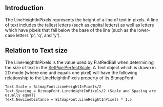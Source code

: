 ## Introduction

The LineHeightInPixels represents the height of a line of text in pixels. A line of text includes the tallest letters (such as capital letters) as well as letters which have pixels that fall below the base of the line (such as the lower-case letters 'p', 'q', and 'y').

## Relation to Text size

The LineHeightInPixels is the value used by FlatRedBall when determining the size of text in the [SetPixelPerfectScale](/frb/docs/index.php?title=FlatRedBall.Graphics.Text.SetPixelPerfectScale.md "FlatRedBall.Graphics.Text.SetPixelPerfectScale"). A Text object which is drawn in 2D mode (where one unit equals one pixel) will have the following relationship to the LineHeightInPixels property of its BitmapFont:

    Text.Scale = BitmapFont.LineHeightInPixels/2
    Text.Spacing = BitmapFont.LineHeightInPixels/2 (Scale and Spacing are usually equal)
    Text.NewLineDistance = BitmapFont.LineHeightInPixels * 1.5
